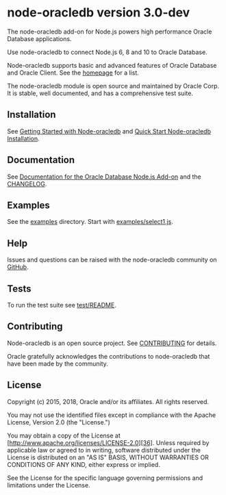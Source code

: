 # node-oracledb version 3.0-dev

The node-oracledb add-on for Node.js powers high performance Oracle
Database applications.

Use node-oracledb to connect Node.js 6, 8 and 10 to Oracle Database.

Node-oracledb supports basic and advanced features of Oracle Database
and Oracle Client.  See the
[homepage](https://oracle.github.io/node-oracledb/) for a list.

The node-oracledb module is open source and maintained by Oracle Corp.
It is stable, well documented, and has a comprehensive test suite.

## <a name="installation"></a> Installation

See [Getting Started with Node-oracledb][1] and [Quick Start Node-oracledb Installation][37].

## <a name="doc"></a> Documentation

See [Documentation for the Oracle Database Node.js Add-on][32] and the [CHANGELOG][33].

## <a name="examples"></a> Examples

See the [examples][30] directory.  Start with
[examples/select1.js][31].

## <a name="help"></a> Help

Issues and questions can be raised with the node-oracledb community on
[GitHub][24].

## <a name="testing"></a> Tests

To run the test suite see [test/README][34].

## <a name="contrib"></a> Contributing

Node-oracledb is an open source project. See [CONTRIBUTING][35] for
details.

Oracle gratefully acknowledges the contributions to node-oracledb that
have been made by the community.

## <a name="license"></a> License

Copyright (c) 2015, 2018, Oracle and/or its affiliates. All rights reserved.

You may not use the identified files except in compliance with the Apache
License, Version 2.0 (the "License.")

You may obtain a copy of the License at
[http://www.apache.org/licenses/LICENSE-2.0][36].  Unless required by
applicable law or agreed to in writing, software distributed under the
License is distributed on an "AS IS" BASIS, WITHOUT WARRANTIES OR
CONDITIONS OF ANY KIND, either express or implied.

See the License for the specific language governing permissions and
limitations under the License.



[1]: https://oracle.github.io/node-oracledb/doc/api.html#getstarted
[2]: https://oracle.github.io/node-oracledb/doc/api.html#asyncawaitoverview
[3]: https://oracle.github.io/node-oracledb/doc/api.html#promiseoverview
[4]: https://oracle.github.io/node-oracledb/doc/api.html#intro
[5]: https://oracle.github.io/node-oracledb/doc/api.html#querystream
[6]: https://oracle.github.io/node-oracledb/doc/api.html#sqlexecution
[7]: https://oracle.github.io/node-oracledb/doc/api.html#refcursors
[8]: https://oracle.github.io/node-oracledb/doc/api.html#lobhandling
[9]: https://oracle.github.io/node-oracledb/doc/api.html#jsondatatype
[10]: https://oracle.github.io/node-oracledb/doc/api.html#queryoutputformats
[11]: https://oracle.github.io/node-oracledb/doc/api.html#typemap
[12]: https://oracle.github.io/node-oracledb/doc/api.html#bind
[13]: https://oracle.github.io/node-oracledb/doc/api.html#transactionmgt
[14]: https://oracle.github.io/node-oracledb/doc/api.html#connpooling
[15]: https://oracle.github.io/node-oracledb/doc/api.html#drcp
[16]: https://oracle.github.io/node-oracledb/doc/api.html#extauth
[17]: https://oracle.github.io/node-oracledb/doc/api.html#propdbfetcharraysize
[18]: https://oracle.github.io/node-oracledb/doc/api.html#stmtcache
[19]: https://docs.oracle.com/database/122/ADFNS/performance-and-scalability.htm#ADFNS464
[20]: https://oracle.github.io/node-oracledb/doc/api.html#endtoend
[21]: https://oracle.github.io/node-oracledb/doc/api.html#connectionfan
[22]: https://oracle.github.io/node-oracledb/doc/api.html#connectionrlb
[23]: https://docs.oracle.com/database/122/ADFNS/high-availability.htm#ADFNS-GUID-96599425-9BDA-483C-9BA2-4A4D13013A37
[24]: https://github.com/oracle/node-oracledb/issues
[30]: https://github.com/oracle/node-oracledb/blob/master/examples
[31]: https://github.com/oracle/node-oracledb/blob/master/examples/select1.js#L35
[32]: https://oracle.github.io/node-oracledb/doc/api.html
[33]: https://github.com/oracle/node-oracledb/blob/master/CHANGELOG.md
[34]: https://github.com/oracle/node-oracledb/blob/master/test/README.md
[35]: https://github.com/oracle/node-oracledb/blob/master/CONTRIBUTING.md
[36]: http://www.apache.org/licenses/LICENSE-2.0
[37]: https://oracle.github.io/node-oracledb/INSTALL.html#quickstart
[38]: https://oracle.github.io/node-oracledb/doc/api.html#getconnectiondbattrsprivilege
